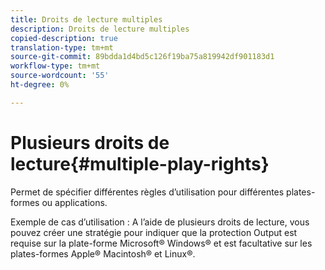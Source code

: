 ```yaml
---
title: Droits de lecture multiples
description: Droits de lecture multiples
copied-description: true
translation-type: tm+mt
source-git-commit: 89bdda1d4bd5c126f19ba75a819942df901183d1
workflow-type: tm+mt
source-wordcount: '55'
ht-degree: 0%

---
```



# Plusieurs droits de lecture{#multiple-play-rights}

Permet de spécifier différentes règles d’utilisation pour différentes plates-formes ou applications.

Exemple de cas d’utilisation : A l’aide de plusieurs droits de lecture, vous pouvez créer une stratégie pour indiquer que la protection Output est requise sur la plate-forme Microsoft® Windows® et est facultative sur les plates-formes Apple® Macintosh® et Linux®.
